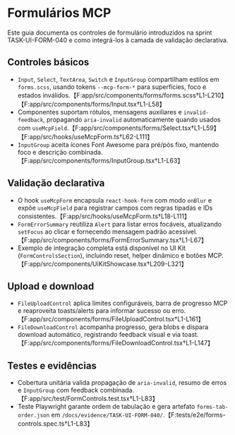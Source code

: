 # Formulários MCP

Este guia documenta os controles de formulário introduzidos na sprint TASK-UI-FORM-040 e como integrá-los à camada de validação declarativa.

## Controles básicos
- `Input`, `Select`, `TextArea`, `Switch` e `InputGroup` compartilham estilos em `forms.scss`, usando tokens `--mcp-form-*` para superfícies, foco e estados inválidos.【F:app/src/components/forms/forms.scss†L1-L210】【F:app/src/components/forms/Input.tsx†L1-L58】
- Componentes suportam rótulos, mensagens auxiliares e `invalid-feedback`, propagando `aria-invalid` automaticamente quando usados com `useMcpField`.【F:app/src/components/forms/Select.tsx†L1-L59】【F:app/src/hooks/useMcpForm.ts†L62-L111】
- `InputGroup` aceita ícones Font Awesome para pré/pós fixo, mantendo foco e descrição combinada.【F:app/src/components/forms/InputGroup.tsx†L1-L63】

## Validação declarativa
- O hook `useMcpForm` encapsula `react-hook-form` com modo `onBlur` e expõe `useMcpField` para registrar campos com regras tipadas e IDs consistentes.【F:app/src/hooks/useMcpForm.ts†L18-L111】
- `FormErrorSummary` reutiliza `Alert` para listar erros focáveis, atualizando `setFocus` ao clicar e fornecendo mensagem padrão acessível.【F:app/src/components/forms/FormErrorSummary.tsx†L1-L67】
- Exemplo de integração completa está disponível no UI Kit (`FormControlsSection`), incluindo reset, helper dinâmico e botões MCP.【F:app/src/components/UiKitShowcase.tsx†L209-L321】

## Upload e download
- `FileUploadControl` aplica limites configuráveis, barra de progresso MCP e reaproveita toasts/alerts para informar sucesso ou erro.【F:app/src/components/forms/FileUploadControl.tsx†L1-L161】
- `FileDownloadControl` acompanha progresso, gera blobs e dispara download automático, registrando feedback visual e via toast.【F:app/src/components/forms/FileDownloadControl.tsx†L1-L147】

## Testes e evidências
- Cobertura unitária valida propagação de `aria-invalid`, resumo de erros e `InputGroup` com feedback combinada.【F:app/src/test/FormControls.test.tsx†L1-L83】
- Teste Playwright garante ordem de tabulação e gera artefato `forms-tab-order.json` em `/docs/evidence/TASK-UI-FORM-040/`.【F:tests/e2e/forms-controls.spec.ts†L1-L83】
